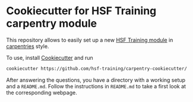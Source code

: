 # Cookiecutter for HSF Training carpentry module

This repository allows to easily set up a new [HSF Training module](hepsoftwarefoundation.org/training/curriculum.html) in [carpentries](https://software-carpentry.org/) style.

To use, install [Cookiecutter](https://github.com/cookiecutter/cookiecutter) and run

```bash
cookiecutter https://github.com/hsf-training/carpentry-cookiecutter/
```

After answering the questions, you have a directory with a working setup and a `README.md`.
Follow the instructions in `README.md` to take a first look at the corresponding webpage.
